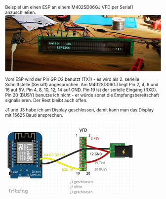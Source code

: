 Beispiel um einen ESP an einem M402SD06GJ VFD per Serial1 anzuschließen.
<img src="https://raw.githubusercontent.com/polygontwist/ESP8266_and_M402SD06GJ/master/esp8255_vfd_m402sd06gj.jpg" width="640" alt="M402SD06GJ VFD">

Vom ESP wird der Pin GPIO2 benutzt (TX1) - es wird als 2. serielle Schnittstelle (Serial1) angesprochen.
Am M402SD06GJ liegt Pin 2, 4, 6 und 16 auf 5V. Pin 4, 8, 10, 12, 14 auf GND.
Pin 19 ist der serielle Eingang (RXD). Pin 20 (BUSY) benutze ich nicht - er würde sonst die Empfangsbereitschaft signalisieren. Der Rest bleibt auch offen.

J1 und J3 habe ich am Display geschlossen, damit kann man das Display mit 15625 Baud ansprechen.

<img src="https://raw.githubusercontent.com/polygontwist/ESP8266_and_M402SD06GJ/master/frizing.jpg" width="417" alt="Frizing Schema">
